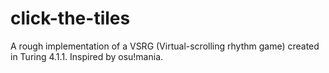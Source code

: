 # click-the-tiles
A rough implementation of a VSRG (Virtual-scrolling rhythm game) created in Turing 4.1.1. Inspired by osu!mania.
